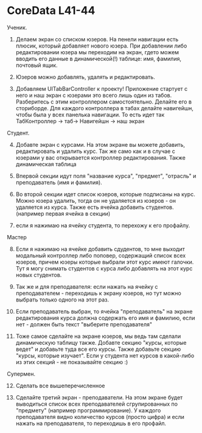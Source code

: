 # CoreData L41-44

Ученик.

1. Делаем экран со списком юзеров. На пенели навигации есть плюсик, который добавляет нового юзера. При добавлении либо редактировании юзера мы переходим на экран, гдето можем вводить его данные в динамической(!) таблице: имя, фамилия, почтовый ящик.

2. Юзеров можно добавлять, удалять и редактировать.

3. Добавляем UITabBarController к проекту! Приложение стартует с него и наш экран с юзерами это всего лишь один из табов. Разберитесь с этим контроллером самостоятельно. Делайте его в сториборде. Для каждого контроллера в табах делайте навигейшн, чтобы была у всех панелька навигации. То есть идет так ТабКонтроллер -> таб-> Навигейшн -> наш экран

Студент. 

4. Добавте экран с курсами. На этом экране вы можете добавить, редактировать и удалить курс. Так же само как и в случае с юзерами у вас открывается контроллер редактирования. Также динамическая таблица

5. Впервой секции идут поля "название курса", "предмет", "отрасль" и преподаватель (имя и фамилия). 

6. Во второй секции идет список юзеров, которые подписаны на курс. Можно юзера удалить, тогда он не удаляется из юзеров - он удаляется из курса. Также есть ячейка добавить студентов. (например первая ячейка в секции)

7. если я нажимаю на ячейку студента, то перехожу к его профайлу.

Мастер

8. Если я нажимаю на ячейке добавить сдудентов, то мне выходит модальный контроллер либо поповер, содержащий список всех юзеров, причем юзеры которые выбрали этот курс имеют галочки. Тут я могу снимать студентов с курса либо добавлять на этот курс новых студентов.

9. Так же и для преподавателя: если нажать на ячейку с преподавателем - переходишь к экрану юзеров, но тут можно выбрать только одного на этот раз. 

10. Если преподаватель выбран, то ячейка "преподаватель" на экране редактирования курса должна содержать его имя и фамилию, если нет - должен быть текст "выберите преподавателя"

11. Тоже самое сделайте на экране юзеров, мы ведь там сделали динамическую таблицу также. Добавте секцию "курсы, которые ведет" и добавьте туда все его курсы. Также добавьте секцию "курсы, которые изучает". Если у студента нет курсов в какой-либо из этих секций - не показывайте секцию :)

Супермен.

12. Сделать все вышеперечисленное

13. Сделайте третий экран - преподаватели. На этом экране будет выводиться список всех преподавателей сгрупированных по "предмету" (например программирование). У каждого преподавателя видно количество курсов (просто цифра) и если нажать на преподавателя, то переходишь в его профайл.
